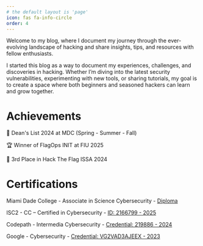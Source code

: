 ```yaml
---
# the default layout is 'page'
icon: fas fa-info-circle
order: 4
---
```

Welcome to my blog, where I document my journey through the ever-evolving landscape of hacking and share insights, tips, and resources with fellow enthusiasts.

I started this blog as a way to document my experiences, challenges, and discoveries in hacking. Whether I’m diving into the latest security vulnerabilities, experimenting with new tools, or sharing tutorials, my goal is to create a space where both beginners and seasoned hackers can learn and grow together.

# Achievements
🦈  Dean's List 2024 at MDC (Spring - Summer - Fall)

🏆  Winner of FlagOps INIT at FIU 2025

🥉  3rd Place in Hack The Flag ISSA 2024
# Certifications
Miami Dade College - Associate in Science Cybersecurity - [Diploma](https://drive.google.com/file/d/17JDRAnqEfhfZ75Qxp4g5wmfq4viUQ0Sq/view?usp=sharing)

ISC2 - CC – Certified in Cybersecurity - [ID: 2166799 - 2025](https://drive.google.com/file/d/1wc11XwisL6XieHc7UiZeEd1wgcpo4lp-/view?usp=sharing)

Codepath - Intermedia Cybersecurity - [Credential: 219886 - 2024](https://drive.google.com/file/d/1yQm0ELcAhqzJYg3GDKOjL8MBtrKTjrv2/view?usp=sharing)

Google - Cybersecurity - [Credential: VG2VAD3AJEEX - 2023](https://drive.google.com/file/d/1FygBvxLnTAVakfteoXvAEF7CVVuZtYFs/view?usp=sharing)
